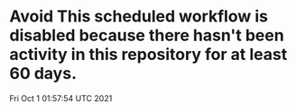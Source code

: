 # Avoid This scheduled workflow is disabled because there hasn't been activity in this repository for at least 60 days.
Fri Oct  1 01:57:54 UTC 2021
